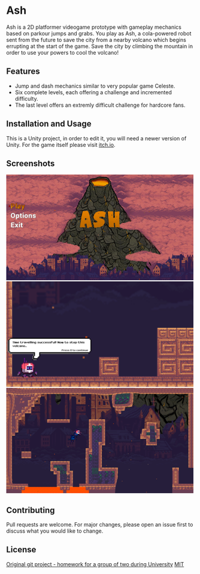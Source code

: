 # Ash
Ash is a 2D platformer videogame prototype with gameplay mechanics based on parkour jumps and grabs.
You play as Ash, a cola-powered robot sent from the future to save the city from a nearby volcano which begins errupting at the start of the game. Save the city by climbing the mountain in order to use your powers to cool the volcano!

## Features
- Jump and dash mechanics similar to very popular game Celeste.
- Six complete levels, each offering a challenge and incremented difficulty.
- The last level offers an extremly difficult challenge for hardcore fans.

## Installation and Usage
This is a Unity project, in order to edit it, you will need a newer version of Unity.
For the game itself please visit [itch.io](https://eduardalexandrupop.itch.io/ash).

## Screenshots
<img src="https://github.com/eduardalexandrupop/Ash/blob/master/Assets/Backgrounds/TitleScreen.png" width="500">
<img src="https://github.com/eduardalexandrupop/Ash/blob/master/Assets/Backgrounds/DialogueScreen.png" width="500">
<img src="https://github.com/eduardalexandrupop/Ash/blob/master/Assets/Backgrounds/InGameScreen.png" width="500">

## Contributing
Pull requests are welcome. For major changes, please open an issue first to discuss what you would like to change.

## License
[Original git project - homework for a group of two during University](https://github.com/emanuelbesliu/game-dev-ASH)
[MIT](https://choosealicense.com/licenses/mit/)
